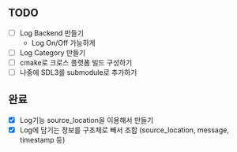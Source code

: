 ## TODO

- [ ] Log Backend 만들기
  - Log On/Off 가능하게
- [ ] Log Category 만들기
- [ ] cmake로 크로스 플랫폼 빌드 구성하기
- [ ] 나중에 SDL3를 submodule로 추가하기

## 완료
- [x] Log기능 source_location을 이용해서 만들기
- [x] Log에 담기는 정보를 구조체로 빼서 조합 (source_location, message, timestamp 등)
